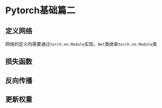 # Pytorch基础篇二
## 定义网络
网络的定义均需要通过`torch.nn.Module`实现，`Net`类继承`torch.nn.Module`类
## 损失函数
## 反向传播
## 更新权重
